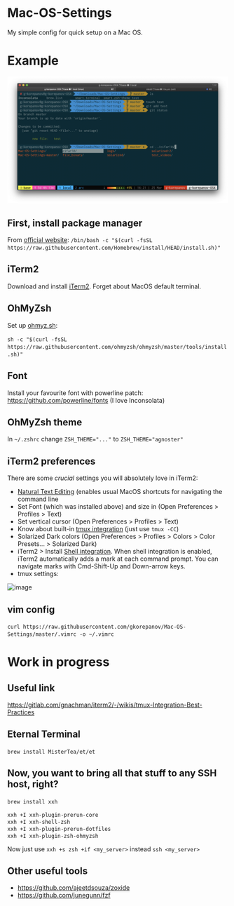 # Mac-OS-Settings
My simple config for quick setup on a Mac OS. 

# Example

![screenshot](example.png)

## First, install package manager
From [official website](https://brew.sh):
`/bin/bash -c "$(curl -fsSL https://raw.githubusercontent.com/Homebrew/install/HEAD/install.sh)"`

## iTerm2
Download and install [iTerm2](https://iterm2.com). Forget about MacOS default terminal.


## OhMyZsh
Set up [ohmyz.sh](https://ohmyz.sh):

`sh -c "$(curl -fsSL https://raw.githubusercontent.com/ohmyzsh/ohmyzsh/master/tools/install.sh)"`

## Font
Install your favourite font with powerline patch:
https://github.com/powerline/fonts (I love Inconsolata)

## OhMyZsh theme
In `~/.zshrc` change `ZSH_THEME="..."` to `ZSH_THEME="agnoster"`

## iTerm2 preferences
There are some *crucial* settings you will absolutely love in iTerm2:
- [Natural Text Editing](https://gist.github.com/seachai/948ed1eeafa32ce03db6685edb879f71) (enables usual MacOS shortcuts for navigating the command line
- Set Font (which was installed above) and size in (Open Preferences > Profiles > Text)
- Set vertical cursor (Open Preferences > Profiles > Text)
- Know about built-in [tmux integration](https://iterm2.com/documentation-tmux-integration.html) (just use `tmux -CC`)
- Solarized Dark colors (Open Preferences > Profiles > Colors > Color Presets... > Solarized Dark)
- iTerm2 > Install [Shell integration](https://iterm2.com/documentation-shell-integration.html). When shell integration is enabled, iTerm2 automatically adds a mark at each command prompt. You can navigate marks with Cmd-Shift-Up and Down-arrow keys.
- tmux settings:
<img width="622" alt="image" src="https://github.com/gkorepanov/Mac-OS-Settings/assets/14351916/f854c34d-bd89-4ae2-aeb5-9e8b8951d15a">


## vim config
`curl https://raw.githubusercontent.com/gkorepanov/Mac-OS-Settings/master/.vimrc -o ~/.vimrc`


# Work in progress

## Useful link
https://gitlab.com/gnachman/iterm2/-/wikis/tmux-Integration-Best-Practices

## Eternal Terminal
`brew install MisterTea/et/et`

## Now, you want to bring all that stuff to any SSH host, right?
`brew install xxh`

```
xxh +I xxh-plugin-prerun-core
xxh +I xxh-shell-zsh
xxh +I xxh-plugin-prerun-dotfiles
xxh +I xxh-plugin-zsh-ohmyzsh
```

Now just use 
`xxh +s zsh +if <my_server>` instead `ssh <my_server>`


## Other useful tools
- https://github.com/ajeetdsouza/zoxide
- https://github.com/junegunn/fzf
